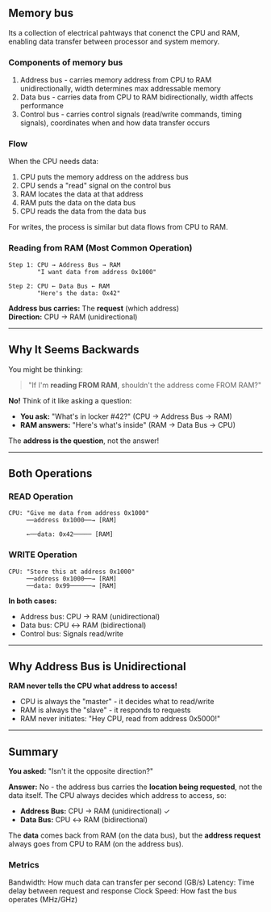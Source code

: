 ## Memory bus
Its a collection of electrical pahtways that conenct the CPU and RAM, enabling data transfer between processor and system memory.

### Components of memory bus
1) Address bus - carries memory address from CPU to RAM unidirectionally, width determines max addressable memory
2) Data bus - carries data from CPU to RAM bidirectionally, width affects performance
3) Control bus - carries control signals (read/write commands, timing signals), coordinates when and how data transfer occurs

### Flow
When the CPU needs data:

1) CPU puts the memory address on the address bus
2) CPU sends a "read" signal on the control bus
3) RAM locates the data at that address
4) RAM puts the data on the data bus
5) CPU reads the data from the data bus

For writes, the process is similar but data flows from CPU to RAM.

### Reading from RAM (Most Common Operation)

```
Step 1: CPU → Address Bus → RAM
        "I want data from address 0x1000"
        
Step 2: CPU ← Data Bus ← RAM
        "Here's the data: 0x42"
```

**Address bus carries:** The **request** (which address)  
**Direction:** CPU → RAM (unidirectional)

---

## Why It Seems Backwards

You might be thinking:

> "If I'm **reading FROM RAM**, shouldn't the address come FROM RAM?"

**No!** Think of it like asking a question:

- **You ask:** "What's in locker #42?" (CPU → Address Bus → RAM)
- **RAM answers:** "Here's what's inside" (RAM → Data Bus → CPU)

The **address is the question**, not the answer!

---

## Both Operations

### READ Operation
```
CPU: "Give me data from address 0x1000"
     ──address 0x1000──→ [RAM]
     
     ←──data: 0x42───── [RAM]
```

### WRITE Operation
```
CPU: "Store this at address 0x1000"
     ──address 0x1000──→ [RAM]
     ──data: 0x99──────→ [RAM]
```

**In both cases:**
- Address bus: CPU → RAM (unidirectional)
- Data bus: CPU ↔ RAM (bidirectional)
- Control bus: Signals read/write

---

## Why Address Bus is Unidirectional

**RAM never tells the CPU what address to access!**

- CPU is always the "master" - it decides what to read/write
- RAM is always the "slave" - it responds to requests
- RAM never initiates: "Hey CPU, read from address 0x5000!"

---

## Summary

**You asked:** "Isn't it the opposite direction?"

**Answer:** No - the address bus carries the **location being requested**, not the data itself. The CPU always decides which address to access, so:

- **Address Bus:** CPU → RAM (unidirectional) ✓
- **Data Bus:** CPU ↔ RAM (bidirectional)

The **data** comes back from RAM (on the data bus), but the **address request** always goes from CPU to RAM (on the address bus).

### Metrics
Bandwidth: How much data can transfer per second (GB/s)
Latency: Time delay between request and response
Clock Speed: How fast the bus operates (MHz/GHz)
